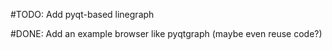 #TODO: Add pyqt-based linegraph

#DONE: Add an example browser like pyqtgraph (maybe even reuse code?)